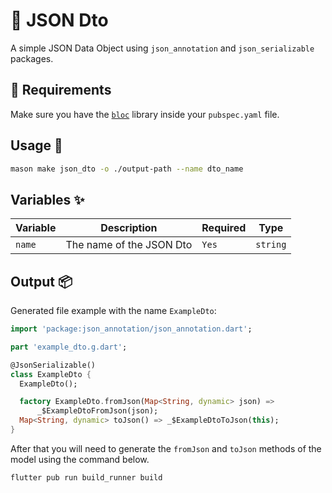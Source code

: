 # 🧱 JSON Dto

A simple JSON Data Object using `json_annotation` and `json_serializable` packages.

## 🚧 Requirements

Make sure you have the [`bloc`](https://github.com/felangel/bloc) library inside your `pubspec.yaml` file.

## Usage 🚀

```sh
mason make json_dto -o ./output-path --name dto_name
```

## Variables ✨

| Variable | Description                | Required   | Type     |
| -------- | -------------------------- | ---------- | -------- |
| `name`   | The name of the JSON Dto   | `Yes`      | `string` |

## Output 📦

Generated file example with the name `ExampleDto`:

```dart
import 'package:json_annotation/json_annotation.dart';

part 'example_dto.g.dart';

@JsonSerializable()
class ExampleDto {
  ExampleDto();

  factory ExampleDto.fromJson(Map<String, dynamic> json) =>
      _$ExampleDtoFromJson(json);
  Map<String, dynamic> toJson() => _$ExampleDtoToJson(this);
}
```

After that you will need to generate the `fromJson` and `toJson` methods of the model using the command below.

```sh
flutter pub run build_runner build
```